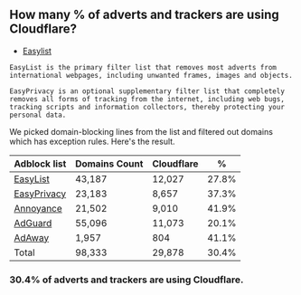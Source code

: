 ## How many % of adverts and trackers are using Cloudflare?


- [Easylist](https://web.archive.org/web/20210516110248/https://easylist.to/)
```
EasyList is the primary filter list that removes most adverts from international webpages, including unwanted frames, images and objects.

EasyPrivacy is an optional supplementary filter list that completely removes all forms of tracking from the internet, including web bugs, tracking scripts and information collectors, thereby protecting your personal data.
```


We picked domain-blocking lines from the list and filtered out domains which has exception rules.
Here's the result.


| Adblock list | Domains Count | Cloudflare | % |
| --- | --- | --- | --- |
| [EasyList](https://easylist.to/easylist/easylist.txt) | 43,187 | 12,027 | 27.8% |
| [EasyPrivacy](https://easylist.to/easylist/easyprivacy.txt) | 23,183 | 8,657 | 37.3% |
| [Annoyance](https://secure.fanboy.co.nz/fanboy-annoyance.txt) | 21,502 | 9,010 | 41.9% |
| [AdGuard](https://adguardteam.github.io/AdGuardSDNSFilter/Filters/filter.txt) | 55,096 | 11,073 | 20.1% |
| [AdAway](https://raw.githubusercontent.com/AdAway/adaway.github.io/master/hosts.txt) | 1,957 | 804 | 41.1% |
| Total | 98,333 | 29,878 | 30.4% |


### 30.4% of adverts and trackers are using Cloudflare.